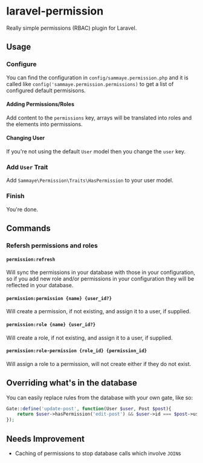 # laravel-permission
Really simple permissions (RBAC) plugin for Laravel.

## Usage

### Configure

You can find the configuration in `config/sammaye.permission.php` and it is called like `config('sammaye.permission.permissions)` to get a list of configured default permisisons.

#### Adding Permissions/Roles

Add content to the `permissions` key, arrays will be translated into roles and the elements into permissions.

#### Changing User

If you're not using the default `User` model then you change the `user` key.

### Add `User` Trait

Add `Sammaye\Permission\Traits\HasPermission` to your user model.

### Finish

You're done.

## Commands

### Refersh permissions and roles

#### `permission:refresh` 

Will sync the permissions in your database with those in your configuration, so if you add new role and/or permissions in your configuration they will be reflected in your database.

#### `permission:permission {name} {user_id?}`

Will create a permission, if not existing, and assign it to a user, if supplied.

#### `permission:role {name} {user_id?}`

Will create a role, if not existing, and assign it to a user, if supplied.

#### `permission:role-permission {role_id} {permission_id}`

Will assign a role to a permission, will not create either if they do not exist.

## Overriding what's in the database

You can easily replace rules from the database with your own gate, like so:

```php
Gate::define('update-post', function(User $user, Post $post){
    return $user->hasPermission('edit-post') && $user->id === $post->user_id;
});
```

## Needs Improvement

- Caching of permissions to stop database calls which involve `JOIN`s
